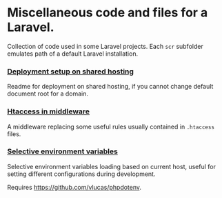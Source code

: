 # Miscellaneous code and files for a Laravel.
Collection of code used in some Laravel projects.
Each `scr` subfolder emulates path of a default Laravel installation.

### [Deployment setup on shared hosting](deployment-shared-hosting)
Readme for deployment on shared hosting, if you cannot change default document root for a domain.

### [Htaccess in middleware](middleware-htaccess)
A middleware replacing some useful rules usually contained in `.htaccess` files.

### [Selective environment variables](selective-env-variables)
Selective environment variables loading based on current host, useful for setting different configurations during development.

Requires https://github.com/vlucas/phpdotenv.

